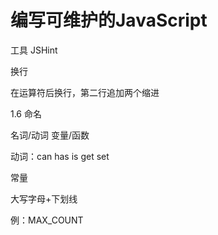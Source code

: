# 编写可维护的JavaScript



工具 JSHint

换行

在运算符后换行，第二行追加两个缩进



1.6 命名

名词/动词     变量/函数

动词：can has is get set

常量

大写字母+下划线

例：MAX_COUNT



